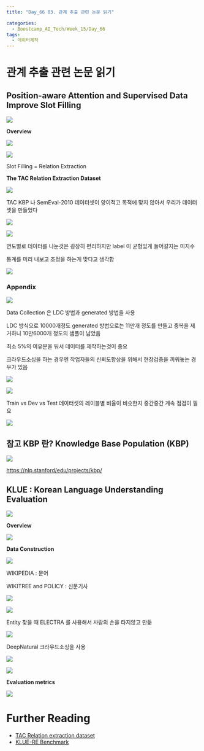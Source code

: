 ```yaml
---
title: "Day_66 03. 관계 추출 관련 논문 읽기"

categories:
  - Boostcamp_AI_Tech/Week_15/Day_66
tags:
  - 데이터제작
---
```

  
# 관계 추출 관련 논문 읽기

## Position-aware Attention and Supervised Data Improve Slot Filling

![]({{site.url}}/assets/images/5951f079.png)

**Overview**

![]({{site.url}}/assets/images/b71e29cb.png)

![]({{site.url}}/assets/images/ccf7785c.png)

Slot Filling = Relation Extraction

**The TAC Relation Extraction Dataset**

![]({{site.url}}/assets/images/97961874.png)

TAC KBP 나 SemEval-2010 데이터셋이 양이적고 목적에 맞지 않아서 우리가 데이터셋을 만들었다

![]({{site.url}}/assets/images/eba72e0a.png)

![]({{site.url}}/assets/images/81427098.png)

연도별로 데이터를 나눈것은 굉장히 편리하지만 label 이 균형있게 들어갈지는 미지수

통계를 미리 내보고 조정을 하는게 맞다고 생각함

![]({{site.url}}/assets/images/a06625a0.png)

### Appendix

![]({{site.url}}/assets/images/3af7a532.png)

Data Collection 은 LDC 방법과 generated 방법을 사용

LDC 방식으로 10000개정도 generated 방법으로는 11만개 정도를 만들고 중복을 제거하니 10만6000개 정도의 샘플이 남았음

최소 5%의 여유분을 둬서 데이터를 제작하는것이 중요

크라우드소싱을 하는 경우엔 작업자들의 신뢰도향상을 위해서 현장검증을 끼워놓는 경우가 있음

![]({{site.url}}/assets/images/32eb9014.png)

![]({{site.url}}/assets/images/ff65afed.png)

Train vs Dev vs Test 데이터셋의 레이블별 비율이 비슷한지 중간중간 계속 점검이 필요

![]({{site.url}}/assets/images/88e46c45.png)

## 참고 KBP 란? Knowledge Base Population (KBP)

![]({{site.url}}/assets/images/88697ef0.png)

https://nlp.stanford/edu/projects/kbp/

## KLUE : Korean Language Understanding Evaluation

![]({{site.url}}/assets/images/5ccaccad.png)

**Overview**

![]({{site.url}}/assets/images/3c3e89d6.png)

**Data Construction**

![]({{site.url}}/assets/images/47552b41.png)

WIKIPEDIA : 문어

WIKITREE and POLICY : 신문기사

![]({{site.url}}/assets/images/73642cc3.png)

![]({{site.url}}/assets/images/f14963a0.png)

Entity 찾을 때 ELECTRA 를 사용해서 사람의 손을 타지않고 만듦

![]({{site.url}}/assets/images/4681444d.png)

DeepNatural 크라우드소싱을 사용

![]({{site.url}}/assets/images/f8a7bca9.png)

![]({{site.url}}/assets/images/0fe460f4.png)

**Evaluation metrics**

![]({{site.url}}/assets/images/20c324e3.png)



# Further Reading

- [TAC Relation extraction dataset](https://nlp.stanford.edu/projects/tacred/)
- [KLUE-RE Benchmark](https://klue-benchmark.com/tasks/70/overview/description)













